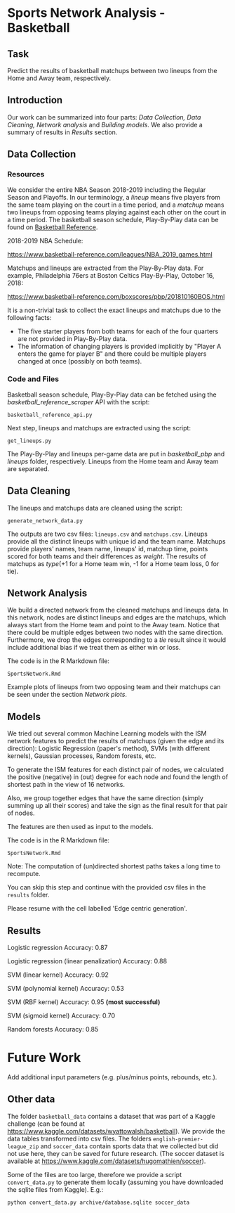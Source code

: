 # Sports Network Analysis - Basketball 


## Task
Predict the results of basketball matchups between two lineups from the Home and Away team, respectively. 

## Introduction 
Our work can be summarized into four parts: _Data Collection, Data Cleaning, Network analysis_ and _Building models_. We also provide a summary of results in _Results_ section.


## Data Collection

### Resources
We consider the entire NBA Season 2018-2019 including the Regular Season and Playoffs. In our terminology, a _lineup_ means five players from the same team playing on the court in a time period, and a _matchup_ means two lineups from opposing teams playing against each other on the court in a time period. The basketball season schedule, Play-By-Play data can be found on [Basketball Reference](https://www.basketball-reference.com/).  

2018-2019 NBA Schedule:

https://www.basketball-reference.com/leagues/NBA_2019_games.html

Matchups and lineups are extracted from the Play-By-Play data. For example, Philadelphia 76ers at Boston Celtics Play-By-Play, October 16, 2018:

https://www.basketball-reference.com/boxscores/pbp/201810160BOS.html

It is a non-trivial task to collect the exact lineups and matchups due to the following facts:

- The five starter players from both teams for each of the four quarters are not provided in Play-By-Play data. 
- The information of changing players is provided implicitly by "Player A enters the game for player B" and there could be multiple players changed at once (possibly on both teams).

### Code and Files
Basketball season schedule, Play-By-Play data can be fetched using the _basketball_reference_scraper_ API with the script:

```basketball_reference_api.py```

Next step, lineups and matchups are extracted using the script:

```get_lineups.py```

The Play-By-Play and lineups per-game data are put in _basketball_pbp_ and _lineups_ folder, respectively. Lineups from the Home team and Away team are separated.

## Data Cleaning

The lineups and matchups data are cleaned using the script:

```generate_network_data.py```

The outputs are two csv files: `lineups.csv` and `matchups.csv`. Lineups provide all the distinct lineups with unique id and the team name. Matchups provide players' names, team name, lineups' id, matchup time, points scored for both teams and their differences as _weight_. The results of matchups as _type_(+1 for a Home team win, -1 for a Home team loss, 0 for tie). 

## Network Analysis

We build a directed network from the cleaned matchups and lineups data. In this network, nodes are distinct lineups and edges are the matchups, which always start from the Home team and point to the Away team. Notice that there could be multiple edges between two nodes with the same direction. Furthermore, we drop the edges corresponding to a _tie_ result since it would include additional bias if we treat them as either win or loss.  

The code is in the R Markdown file: 

```SportsNetwork.Rmd```

Example plots of lineups from two opposing team and their matchups can be seen under the section _Network plots_.

## Models

We tried out several common Machine Learning models with the ISM network features to predict the results of matchups (given the edge and its direction): Logistic Regression (paper's method), SVMs (with different kernels), Gaussian processes, Random forests, etc. 

To generate the ISM features for each distinct pair of nodes, we calculated the positive (negative) in (out) degree for each node and found the length of shortest path in the view of 16 networks.

Also, we group together edges that have the same direction (simply summing up all their scores) and take the sign as the final result for that pair of nodes.  

The features are then used as input to the models.

The code is in the R Markdown file: 

```SportsNetwork.Rmd```

Note: The computation of (un)directed shortest paths takes a long time to recompute.

You can skip this step and continue with the provided csv files in the `results` folder.

Please resume with the cell labelled 'Edge centric generation'.

## Results

Logistic regression
Accuracy: 0.87

Logistic regression (linear penalization)
Accuracy: 0.88

SVM (linear kernel)
Accuracy: 0.92

SVM (polynomial kernel)
Accuracy: 0.53

SVM (RBF kernel)
Accuracy: 0.95 **(most successful)**

SVM (sigmoid kernel)
Accuracy: 0.70

Random forests
Accuracy: 0.85

# Future Work

Add additional input parameters (e.g. plus/minus points, rebounds, etc.).


## Other data 
The folder `basketball_data` contains a dataset that was part of a Kaggle challenge (can be found at https://www.kaggle.com/datasets/wyattowalsh/basketball). We provide the data tables transformed into csv files. The folders `english-premier-league_zip` and `soccer_data` contain sports data that we collected but did not use here, they can be saved for future research. (The soccer dataset is available at https://www.kaggle.com/datasets/hugomathien/soccer).

Some of the files are too large, therefore we provide a script `convert_data.py` to generate them locally (assuming you have downloaded the sqlite files from Kaggle). E.g.:

```python convert_data.py archive/database.sqlite soccer_data```
